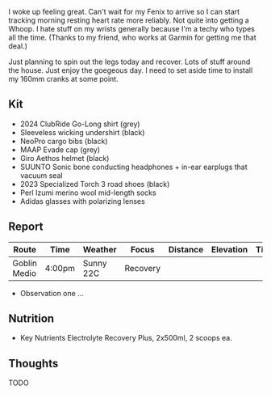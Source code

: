 I woke up feeling great. Can't wait for my Fenix to arrive so I can start tracking morning resting heart rate more reliably. Not quite into getting a Whoop. I hate stuff on my wrists generally because I'm a techy who types all the time. (Thanks to my friend, who works at Garmin for getting me that deal.)

Just planning to spin out the legs today and recover. Lots of stuff around the house. Just enjoy the goegeous day. I need to set aside time to install my 160mm cranks at some point.
## Kit

- 2024 ClubRide Go-Long shirt (grey)
- Sleeveless wicking undershirt (black)
- NeoPro cargo bibs (black)
- MAAP Evade cap (grey)
- Giro Aethos helmet (black)
- SUUNTO Sonic bone conducting headphones + in-ear earplugs that vacuum seal
- 2023 Specialized Torch 3 road shoes (black)
- Perl Izumi merino wool mid-length socks
- Adidas glasses with polarizing lenses
## Report

| Route        | Time   | Weather   | Focus    | Distance | Elevation | Time | NPower | TSS |
| ------------ | ------ | --------- | -------- | -------- | --------- | ---- | ------ | --- |
| Goblin Medio | 4:00pm | Sunny 22C | Recovery |          |           |      | 150    |     |

- Observation one ...
## Nutrition

- Key Nutrients Electrolyte Recovery Plus, 2x500ml, 2 scoops ea.
## Thoughts

TODO





